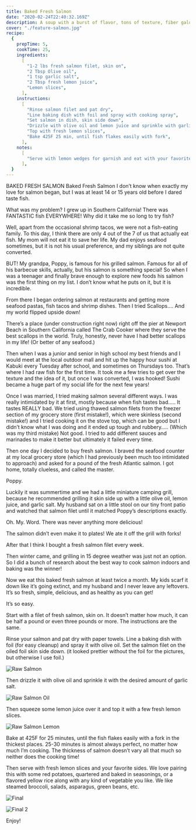 ```yaml
---
title: Baked Fresh Salmon
date: "2020-02-24T22:40:32.169Z"
description: A soup with a burst of flavor, tons of texture, fiber galore, and so much nutrition!
cover: "./feature-salmon.jpg"
recipe:
  {
    prepTime: 5,
    cookTime: 25,
    ingredients:
      [
        "1-2 lbs fresh salmon filet, skin on",
        "2 Tbsp Olive oil",
        "1 tsp garlic salt",
        "2 Tbsp fresh lemon juice",
        "Lemon slices",
      ],
    instructions:
      [
        "Rinse salmon filet and pat dry",
        "Line baking dish with foil and spray with cooking spray",
        "Set salmon in dish, skin side down",
        "Drizzle with olive oil and lemon juice and sprinkle with garlic salt",
        "Top with fresh lemon slices",
        "Bake 425F 25 min, until fish flakes easily with fork",
      ],
    notes:
      [
        "Serve with lemon wedges for garnish and eat with your favorite healthy sides! This recipe is foolproof and unbeatable!",
      ],
  }
---
```


BAKED FRESH SALMON
Baked Fresh Salmon
I don’t know when exactly my love for salmon began, but I was at least 14 or 15 years old before I dared taste fish.

What was my problem? I grew up in Southern California! There was FANTASTIC fish EVERYWHERE! Why did it take me so long to try fish?

Well, apart from the occasional shrimp tacos, we were not a fish-eating family. To this day, I think there are only 4 out of the 7 of us that actually eat fish. My mom will not eat it to save her life. My dad enjoys seafood sometimes, but it is not his usual preference, and my siblings are not quite converted.

BUT! My grandpa, Poppy, is famous for his grilled salmon. Famous for all of his barbecue skills, actually, but his salmon is something special! So when I was a teenager and finally brave enough to explore new foods his salmon was the first thing on my list. I don’t know what he puts on it, but it is incredible.

From there I began ordering salmon at restaurants and getting more seafood pastas, fish tacos and shrimp dishes. Then I tried Scallops…. And my world flipped upside down!

There’s a place (under construction right now) right off the pier at Newport Beach in Southern California called The Crab Cooker where they serve the best scallops in the world. Truly, honestly, never have I had better scallops in my life! (Or better of any seafood.)

Then when I was a junior and senior in high school my best friends and I would meet at the local outdoor mall and hit up the happy hour sushi at Kabuki every Tuesday after school, and sometimes on Thursdays too. That’s where I had raw fish for the first time. It took me a few tries to get over the texture and the idea of it, but once I was converted, I was hooked! Sushi became a huge part of my social life for the next few years!

Once I was married, I tried making salmon several different ways. I was really intimidated by it at first, mostly because when fish tastes bad….. It tastes REALLY bad. We tried using thawed salmon filets from the freezer section of my grocery store (first mistake!), which were skinless (second mistake!) and I tried cooking it on the stove top, which can be good but I didn’t know what I was doing and it ended up tough and rubbery….. (Which was my third mistake) Not good. I tried to add different sauces and marinades to make it better but ultimately it failed every time.

Then one day I decided to buy fresh salmon. I braved the seafood counter at my local grocery store (which I had previously been much too intimidated to approach) and asked for a pound of the fresh Atlantic salmon. I got home, totally clueless, and called the master.

Poppy.

Luckily it was summertime and we had a little miniature camping grill, because he recommended grilling it skin side up with a little olive oil, lemon juice, and garlic salt. My husband sat on a little stool on our tiny front patio and watched that salmon filet until it matched Poppy’s descriptions exactly.

Oh. My. Word. There was never anything more delicious!

The salmon didn’t even make it to plates! We ate it off the grill with forks!

After that I think I bought a fresh salmon filet every week.

Then winter came, and grilling in 15 degree weather was just not an option. So I did a bunch of research about the best way to cook salmon indoors and baking was the winner!

Now we eat this baked fresh salmon at least twice a month. My kids scarf it down like it’s going extinct, and my husband and I never leave any leftovers. It’s so fresh, simple, delicious, and as healthy as you can get!

It’s so easy.

Start with a filet of fresh salmon, skin on. It doesn’t matter how much, it can be half a pound or even three pounds or more. The instructions are the same.

Rinse your salmon and pat dry with paper towels. Line a baking dish with foil (for easy cleanup) and spray it with olive oil. Set the salmon filet on the oiled foil skin side down. (it looked prettier without the foil for the pictures, but otherwise I use foil.)

![Raw Salmon](./raw-salmon.jpg)

Then drizzle it with olive oil and sprinkle it with the desired amount of garlic salt.

![Raw Salmon Oil](./raw-salmon-oil.jpg)

Then squeeze some lemon juice over it and top it with a few fresh lemon slices.

![Raw Salmon Lemon](./raw-salmon-lemon.jpg)

Bake at 425F for 25 minutes, until the fish flakes easily with a fork in the thickest places. 25-30 minutes is almost always perfect, no matter how much I’m cooking. The thickness of salmon doesn’t vary all that much so neither does the cooking time!

Then serve with fresh lemon slices and your favorite sides. We love pairing this with some red potatoes, quartered and baked in seasonings, or a flavored yellow rice along with any kind of vegetable you like. We like steamed broccoli, salads, asparagus, green beans, etc.

![Final](./final.jpg)

![Final 2](./final-2.jpg)

Enjoy!
